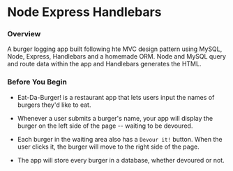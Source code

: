 # Node Express Handlebars

### Overview

A burger logging app built following hte MVC design pattern using MySQL, Node, Express, Handlebars and a homemade ORM. Node and MySQL query and route data within the app and Handlebars generates the HTML.

### Before You Begin

* Eat-Da-Burger! is a restaurant app that lets users input the names of burgers they'd like to eat.

* Whenever a user submits a burger's name, your app will display the burger on the left side of the page -- waiting to be devoured.

* Each burger in the waiting area also has a `Devour it!` button. When the user clicks it, the burger will move to the right side of the page.

* The app will store every burger in a database, whether devoured or not.